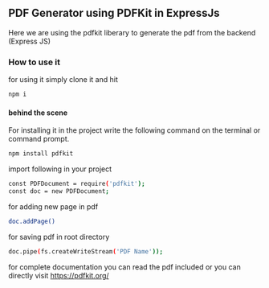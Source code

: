 ## PDF Generator using PDFKit in ExpressJs

Here we are using the pdfkit liberary to generate the pdf from the backend (Express JS)

### How to use it

for using it simply clone it and hit

```bash
npm i
```

#### behind the scene

For installing it in the project write the following command on the terminal or command prompt.

```bash
npm install pdfkit
```

import following in your project

```bash
const PDFDocument = require('pdfkit');
const doc = new PDFDocument;
```

for adding new page in pdf

```bash
doc.addPage()
```

for saving pdf in root directory

```bash
doc.pipe(fs.createWriteStream('PDF Name'));
```

for complete documentation you can read the pdf included or you can directly visit https://pdfkit.org/
